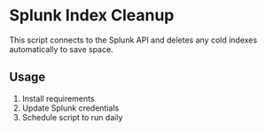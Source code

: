 # Splunk Index Cleanup

This script connects to the Splunk API and deletes any cold indexes automatically to save space.

## Usage

1. Install requirements
2. Update Splunk credentials 
3. Schedule script to run daily